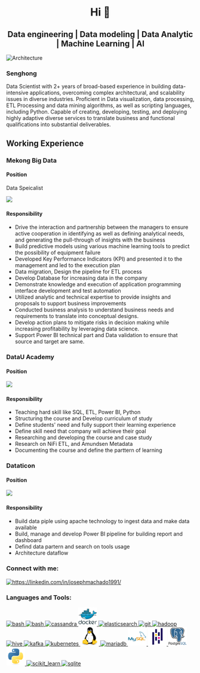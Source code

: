 <h1 align="center">Hi 👋</h1>
<h2 align="center">Data engineering | Data modeling | Data Analytic | Machine Learning | AI</h2> 


![Architecture](/1667148530215.gif)



<h3 align="left">Senghong</h3>
<p align="left">
  
Data Scientist with 2+ years of broad-based experience in building data-intensive applications, overcoming complex architectural, and scalability issues in diverse industries. Proficient in Data visualization, data processing, ETL Processing and data mining algorithms, as well as scripting languages, including Python. Capable of creating, developing, testing, and deploying highly adaptive diverse services to translate business and functional qualifications into substantial deliverables.

## Working Experience
  

### Mekong Big Data
#### Position
Data Speicalist
  
[![](https://img.shields.io/badge/Data%20Speicalist-blue?style=for-the-badge)](https://docs.rs/crate/redant/latest)
#### Responsibility
- Drive the interaction and partnership between the managers to ensure active cooperation in identifying as well as defining analytical needs, and generating the pull-through of insights with the business
- Build predictive models using various machine learning tools to predict the possibility of equipment failure
- Developed Key Performance Indicators (KPI) and presented it to the management and led to the execution plan 
- Data migration, Design the pipeline for ETL process
- Develop Database for increasing data in the company
- Demonstrate knowledge and execution of application programming interface development and test automation
- Utilized analytic and technical expertise to provide insights and proposals to support business improvements
- Conducted business analysis to understand business needs and requirements to translate into conceptual designs.
- Develop action plans to mitigate risks in decision making while increasing profitability by leveraging data science.
- Support Power BI technical part and Data validation to ensure that source and target are same.
  
 
 ### DataU Academy
 #### Position
 
 [![](https://img.shields.io/badge/Mentor-yellow?style=for-the-badge)](https://docs.rs/crate/redant/latest)
 #### Responsibility
 - Teaching hard skill like SQL, ETL, Power BI, Python
 - Structuring the course and Develop curriculum of study
 - Define students' need and fully support their learning experience
 - Define skill need that company will achieve their goal
 - Researching and developing the course and case study
 - Research on NiFi ETL, and Amundsen Metadata
 - Documenting the course and define the parttern of learning
 
 ### Dataticon
 #### Position

[![](https://img.shields.io/badge/Data%20Engineer%20&%20Data%20Analytic-green?style=for-the-badge)](https://docs.rs/crate/redant/latest)
 #### Responsibility
 - Build data piple using apache technology to ingest data and make data available
 - Build, manage and develop Power BI pipeline for building report and dashboard
 - Defind data partern and search on tools usage
 - Architecture dataflow
 
 
  
  
<h3 align="left">Connect with me:</h3>
<p align="left">

<a href="https://www.linkedin.com/in/senghong050697/" target="blank"><img align="center" src="https://raw.githubusercontent.com/rahuldkjain/github-profile-readme-generator/master/src/images/icons/Social/linked-in-alt.svg" alt="https://linkedin.com/in/josephmachado1991/" height="50" width="60" /></a>

<h3 align="left">Languages and Tools:</h3>
<p align="left"> <a href="https://aws.amazon.com" target="_blank" rel="noreferrer"> <img src="https://cdn.windowsreport.com/wp-content/uploads/2019/09/Power-Bi-Added-Index-Error.jpg" alt="bash" width="50" height="50"/> </a> <a href="https://powerbi.microsoft.com/en-au/" t <img src="https://raw.githubusercontent.com/devicons/devicon/master/icons/amazonwebservices/amazonwebservices-original-wordmark.svg" alt="aws" width="50" height="50"/> </a> <a href="https://www.gnu.org/software/bash/" target="_blank" rel="noreferrer"> <img src="https://www.vectorlogo.zone/logos/gnu_bash/gnu_bash-icon.svg" alt="bash" width="50" height="50"/> </a> <a href="https://cassandra.apache.org/" target="_blank" rel="noreferrer"> <img src="https://www.vectorlogo.zone/logos/apache_cassandra/apache_cassandra-icon.svg" alt="cassandra" width="50" height="50"/> </a> <a href="https://www.docker.com/" target="_blank" rel="noreferrer"> <img src="https://raw.githubusercontent.com/devicons/devicon/master/icons/docker/docker-original-wordmark.svg" alt="docker" width="50" height="50"/> </a> <a href="https://www.elastic.co" target="_blank" rel="noreferrer"> <img src="https://www.vectorlogo.zone/logos/elastic/elastic-icon.svg" alt="elasticsearch" width="50" height="50"/> </a>  <a href="https://git-scm.com/" target="_blank" rel="noreferrer"> <img src="https://www.vectorlogo.zone/logos/git-scm/git-scm-icon.svg" alt="git" width="50" height="50"/> </a> <a href="https://hadoop.apache.org/" target="_blank" rel="noreferrer"> <img src="https://www.vectorlogo.zone/logos/apache_hadoop/apache_hadoop-icon.svg" alt="hadoop" width="50" height="50"/> </a> <a href="https://hive.apache.org/" target="_blank" rel="noreferrer"> <img src="https://www.vectorlogo.zone/logos/apache_hive/apache_hive-icon.svg" alt="hive" width="50" height="50"/> </a> <a href="https://kafka.apache.org/" target="_blank" rel="noreferrer"> <img src="https://www.vectorlogo.zone/logos/apache_kafka/apache_kafka-icon.svg" alt="kafka" width="50" height="50"/> </a> <a href="https://kubernetes.io" target="_blank" rel="noreferrer"> <img src="https://www.vectorlogo.zone/logos/kubernetes/kubernetes-icon.svg" alt="kubernetes" width="50" height="50"/> </a> <a href="https://www.linux.org/" target="_blank" rel="noreferrer"> <img src="https://raw.githubusercontent.com/devicons/devicon/master/icons/linux/linux-original.svg" alt="linux" width="50" height="50"/> </a> <a href="https://mariadb.org/" target="_blank" rel="noreferrer"> <img src="https://www.vectorlogo.zone/logos/mariadb/mariadb-icon.svg" alt="mariadb" width="50" height="50"/> </a> <a href="https://www.mysql.com/" target="_blank" rel="noreferrer"> <img src="https://raw.githubusercontent.com/devicons/devicon/master/icons/mysql/mysql-original-wordmark.svg" alt="mysql" width="50" height="50"/> </a> <a href="https://pandas.pydata.org/" target="_blank" rel="noreferrer"> <img src="https://raw.githubusercontent.com/devicons/devicon/2ae2a900d2f041da66e950e4d48052658d850630/icons/pandas/pandas-original.svg" alt="pandas" width="50" height="50"/> </a> <a href="https://www.postgresql.org" target="_blank" rel="noreferrer"> <img src="https://raw.githubusercontent.com/devicons/devicon/master/icons/postgresql/postgresql-original-wordmark.svg" alt="postgresql" width="50" height="50"/> </a> <a href="https://www.python.org" target="_blank" rel="noreferrer"> <img src="https://raw.githubusercontent.com/devicons/devicon/master/icons/python/python-original.svg" alt="python" width="50" height="50"/> </a> <a href="https://scikit-learn.org/" target="_blank" rel="noreferrer"> <img src="https://upload.wikimedia.org/wikipedia/commons/0/05/Scikit_learn_logo_small.svg" alt="scikit_learn" width="50" height="50"/> </a> <a href="https://www.sqlite.org/" target="_blank" rel="noreferrer"> <img src="https://www.vectorlogo.zone/logos/sqlite/sqlite-icon.svg" alt="sqlite" width="50" height="50"/> </a> </p>




